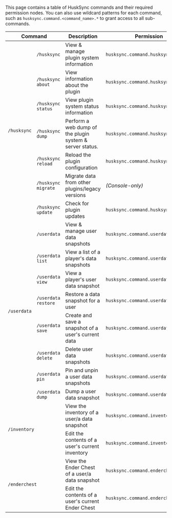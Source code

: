 This page contains a table of HuskSync commands and their required permission nodes. You can also use wildcard patterns for each command, such as `husksync.command.<command_name>.*` to grant access to all sub-commands.

<table>
    <thead>
        <tr>
            <th colspan="2">Command</th>
            <th>Description</th>
            <th>Permission</th>
        </tr>
    </thead>
    <tbody>
        <!-- /husksync command -->
        <tr>
            <td rowspan="7"><code>/husksync</code></td>
            <td><code>/husksync</code></td>
            <td>View & manage plugin system information</td>
            <td><code>husksync.command.husksync</code></td>
        </tr>
        <tr>
            <td><code>/husksync about</code></td>
            <td>View information about the plugin</td>
            <td><code>husksync.command.husksync.about</code></td>
        </tr>
        <tr>
            <td><code>/husksync status</code></td>
            <td>View plugin system status information</td>
            <td><code>husksync.command.husksync.status</code></td>
        </tr>
        <tr>
            <td><code>/husksync dump</code></td>
            <td>Perform a web dump of the plugin system & server status.</td>
            <td><code>husksync.command.husksync.dump</code></td>
        </tr>
        <tr>
            <td><code>/husksync reload</code></td>
            <td>Reload the plugin configuration</td>
            <td><code>husksync.command.husksync.reload</code></td>
        </tr>
        <tr>
            <td><code>/husksync migrate</code></td>
            <td>Migrate data from other plugins/legacy versions</td>
            <td><i>(Console-only)</i></td>
        </tr>
        <tr>
            <td><code>/husksync update</code></td>
            <td>Check for plugin updates</td>
            <td><code>husksync.command.husksync.update</code></td>
        </tr>
        <!-- /userdata command -->
        <tr>
            <td rowspan="8"><code>/userdata</code></td>
            <td><code>/userdata</code></td>
            <td>View & manage user data snapshots</td>
            <td><code>husksync.command.userdata</code></td>
        </tr>
        <tr>
            <td><code>/userdata list</code></td>
            <td>View a list of a player's data snapshots</td>
            <td><code>husksync.command.userdata.list</code></td>
        </tr>
        <tr>
            <td><code>/userdata view</code></td>
            <td>View a player's user data snapshot</td>
            <td><code>husksync.command.userdata.view</code></td>
        </tr>
        <tr>
            <td><code>/userdata restore</code></td>
            <td>Restore a data snapshot for a user</td>
            <td><code>husksync.command.userdata.restore</code></td>
        </tr>
        <tr>
            <td><code>/userdata save</code></td>
            <td>Create and save a snapshot of a user's current data</td>
            <td><code>husksync.command.userdata.save</code></td>
        </tr>
        <tr>
            <td><code>/userdata delete</code></td>
            <td>Delete user data snapshots</td>
            <td><code>husksync.command.userdata.delete</code></td>
        </tr>
        <tr>
            <td><code>/userdata pin</code></td>
            <td>Pin and unpin a user data snapshots</td>
            <td><code>husksync.command.userdata.pin</code></td>
        </tr>
        <tr>
            <td><code>/userdata dump</code></td>
            <td>Dump a user data snapshot</td>
            <td><code>husksync.command.userdata.dump</code></td>
        </tr>
        <!-- /inventory command -->
        <tr>
            <td rowspan="2" colspan="2"><code>/inventory</code></td>
            <td>View the inventory of a user/a data snapshot</td>
            <td><code>husksync.command.inventory</code></td>
        </tr>
        <tr>
            <td>Edit the contents of a user's current inventory</td>
            <td><code>husksync.command.inventory.edit</code></td>
        </tr>
        <!-- /enderchest command -->
        <tr>
            <td rowspan="2" colspan="2"><code>/enderchest</code></td>
            <td>View the Ender Chest of a user/a data snapshot</td>
            <td><code>husksync.command.enderchest</code></td>
        </tr>
        <tr>
            <td>Edit the contents of a user's current Ender Chest</td>
            <td><code>husksync.command.enderchest.edit</code></td>
        </tr>
    </tbody>
</table>